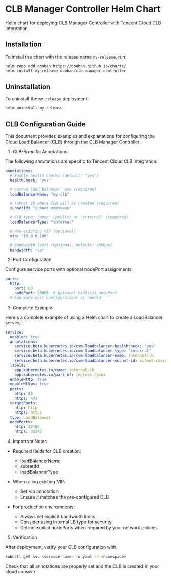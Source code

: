 # CLB Manager Controller Helm Chart

Helm chart for deploying CLB Manager Controller with Tencent Cloud CLB integration.

## Installation

To install the chart with the release name `my-release`, run:

```sh
helm repo add douban https://douban.github.io/charts/
helm install my-release douban/clb-manager-controller
```

## Uninstallation

To uninstall the `my-release` deployment:

```sh
helm uninstall my-release
```

## CLB Configuration Guide

This document provides examples and explanations for configuring the Cloud Load Balancer (CLB) through the CLB Manager Controller.

1. CLB-Specific Annotations

The following annotations are specific to Tencent Cloud CLB integration:

```yaml
annotations:
  # Enable health checks (default: "yes")
  healthCheck: "yes"

  # Custom load balancer name (required)
  loadBalancerName: "my-clb"

  # Subnet ID where CLB will be created (required)
  subnetId: "subnet-xxxxxxxx"

  # CLB type: "open" (public) or "internal" (required)
  loadBalancerType: "internal"

  # Pre-existing VIP (optional)
  vip: "10.0.0.100"

  # Bandwidth limit (optional, default: 10Mbps)
  bandwidth: "20"
```

2. Port Configuration

Configure service ports with optional nodePort assignments:

```yaml
ports:
  http:
    port: 80
    nodePort: 30080  # Optional explicit nodePort
  # Add more port configurations as needed
```

3. Complete Example

Here's a complete example of using a Helm chart to create a LoadBalancer service.

```yaml
service:
  enabled: true
  annotations:
    service.beta.kubernetes.io/cvm-loadbalancer-healthcheck: "yes"
    service.beta.kubernetes.io/cvm-loadbalancer-type: "internal"
    service.beta.kubernetes.io/cvm-loadbalancer-name: internal-lb
    service.beta.kubernetes.io/cvm-loadbalancer-subnet-id: subnet-xxxxxx
  labels:
    app.kubernetes.io/name: internal-lb
    app.kubernetes.io/part-of: ingress-nginx
  enableHttp: true
  enableHttps: true
  ports:
    http: 80
    https: 443
  targetPorts:
    http: http
    https: https
  type: LoadBalancer
  nodePorts:
    http: 32180
    https: 32543
```

4. Important Notes

- Required fields for CLB creation:
  * loadBalancerName
  * subnetId
  * loadBalancerType

- When using existing VIP:
  * Set vip annotation
  * Ensure it matches the pre-configured CLB

- For production environments:
  * Always set explicit bandwidth limits
  * Consider using internal LB type for security
  * Define explicit nodePorts when required by your network policies

5. Verification

After deployment, verify your CLB configuration with:

```sh
kubectl get svc <service-name> -o yaml -n <namespace>
```

Check that all annotations are properly set and the CLB is created in your cloud console.
